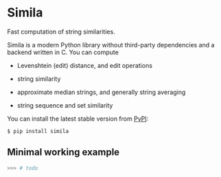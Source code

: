 # Simila

Fast computation of string similarities.

Simila is a modern Python library without third-party dependencies and a backend written in C. You can compute

* Levenshtein (edit) distance, and edit operations

* string similarity

* approximate median strings, and generally string averaging

* string sequence and set similarity


You can install the latest stable version from [PyPI](https://pypi.org/project/simila):

```
$ pip install simila
```


## Minimal working example

```python
>>> # todo
```
